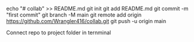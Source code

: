 echo "# collab" >> README.md
git init
git add README.md
git commit -m "first commit"
git branch -M main
git remote add origin https://github.com/Wrangler416/collab.git
git push -u origin main

Connect repo to project folder in ternminal 

